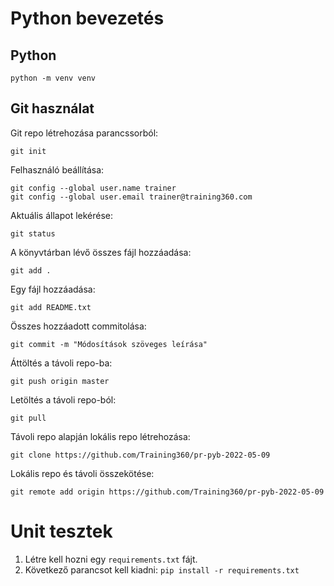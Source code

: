 # Python bevezetés

## Python

```
python -m venv venv
```

## Git használat

Git repo létrehozása parancssorból:

```
git init
```

Felhasználó beállítása:

```
git config --global user.name trainer
git config --global user.email trainer@training360.com
```

Aktuális állapot lekérése:

```
git status
```

A könyvtárban lévő összes fájl hozzáadása:

```
git add .
```

Egy fájl hozzáadása:

```
git add README.txt
```

Összes hozzáadott commitolása:

```
git commit -m "Módosítások szöveges leírása"
```

Áttöltés a távoli repo-ba:

```
git push origin master
```

Letöltés a távoli repo-ból:

```
git pull
```

Távoli repo alapján lokális repo létrehozása:

```
git clone https://github.com/Training360/pr-pyb-2022-05-09
```

Lokális repo és távoli összekötése:

```
git remote add origin https://github.com/Training360/pr-pyb-2022-05-09
```

# Unit tesztek

1. Létre kell hozni egy `requirements.txt` fájt.
2. Következő parancsot kell kiadni: `pip install -r requirements.txt`